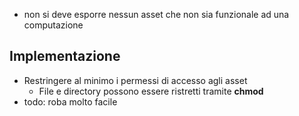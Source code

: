 - non si deve esporre nessun asset che non sia funzionale ad una computazione
## Implementazione
- Restringere al minimo i permessi di accesso agli asset
	- File e directory possono essere ristretti tramite **chmod**
- todo: roba molto facile

